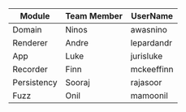 | Module    | Team Member | UserName |
|-----------|-------------|----------|
|Domain     | Ninos       | awasnino |
|Renderer   | Andre       |lepardandr|
|App        | Luke        |jurisluke |
|Recorder   | Finn        |mckeeffinn|
|Persistency| Sooraj      |rajasoor  |
|Fuzz       | Onil        |mamoonil  |
